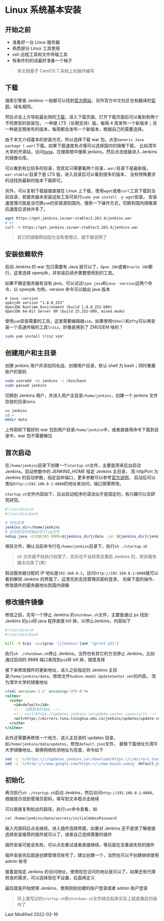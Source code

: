 # Linux 系统基本安装

## 开始之前

- 准备好一台 Linux 服务器
- 熟悉部分 Linux 工具使用
- ssh 远程工具和文件传输工具
- 有条件的的话最好准备一个梯子

> 本文档基于 CentOS 7 系统上的操作编写

## 下载

搜索引擎查 Jenkins 一般都可以找到[官方网站](https://www.jenkins.io/)，另外官方中文社区也有翻译的[官网](https://www.jenkins.io/zh/)，域名相同。

然后点击上方导航最右侧的[下载](https://www.jenkins.io/download/)，进入下载页面。打开下载页面后可以看到有两个不同类型的安装包，
一种是 LTS（长期支持）版，每隔 4 周发布一个新版本；另一种是定期发布的版本，每周都会发布一个新版本，根据自己的需要选择。

由于本文介绍基本的安装方式，所以选择下载 war 包，点击`Generic Java package (.war)`下载。如果下载速度有点慢可以选择国内的镜像下载，
比如清华大学的开源站，访问[tuna](https://mirrors.tuna.tsinghua.edu.cn/)，在搜索框中搜索 jenkins，然后点击链接进入 Jenkins 的镜像仓库。

可以看到有比较多的目录，但其实只需要看两个目录，`war/`目录下是最新版，`war-stable/`目录下是 LTS 版，进入目录后可以看到很多的版本，
没有特殊要求的话找到最新的版本下载即可。

另外，可以复制下载链接直接在 Linux 上下载，使用`wget`或者`curl`工具下载到当前目录，若服务器未安装这些工具可执行`sudo yum install -y wget`安装，
安装速度慢可能是没切换`yum`的安装源到国内，搜索一下操作方式，切换到国内镜像源后速度应该快许多了。

```bash
wget https://get.jenkins.io/war-stable/2.263.4/jenkins.war
# or
curl -O https://get.jenkins.io/war-stable/2.263.4/jenkins.war
```

> 其它的镜像网站因为没有使用过，就不做说明了

## 安装依赖软件

启动 Jenkins 的 war 包只需要有 Java 就可以了，`Open JDK`或者`Oracle JDK`都行，这里选择 openjdk，并安装后续步骤要使用到的工具。

如果不确定服务器有没有 java，可以试试`type java`和`java -version`这两个命令，以 openjdk 为例，version 命令可以输出 java 版本

```text
# java -version
openjdk version "1.8.0_252"
OpenJDK Runtime Environment (build 1.8.0_252-b09)
OpenJDK 64-Bit Server VM (build 25.252-b09, mixed mode)
```

使用`yum`安装需要的工具，这里需要编辑器`vim`。如果使用`XShell`和`Xftp`可以再安装一个高速传输的工具`lrzsz`，好像是用到了 ZMODEM 啥的？

```bash
sudo yum install lrzsz vim*
```

## 创建用户和主目录

创建 jenkins 用户并添加同名组、创建用户目录，默认 shell 为 bash；同时重置账户的密码

```bash
sudo useradd -mU jenkins -s /bin/bash
sudo passwd jenkins
```

切换到 Jenkins 用户，并进入用户主目录`/home/jenkins`，创建一个 jenkins 文件存放的目录`data`

```bash
su jenkins
cd ~
mkdir data
```

上传刚刚下载好的 war 包到用户目录`/home/jenkins`中，或者直接用命令下载到目录中，war 包不需要解压

## 首次启动

在`/home/jenkins`目录下创建一个`startup.sh`文件，主要是用来后台启动 Jenkins。启动参数中的 JENKINS_HOME 指定 Jenkins 主目录，
而 httpPort 为 Jenkins 的启动参数，指定监听端口，更多参数可以参考[官方说明](https://www.jenkins.io/doc/book/installing/initial-settings/)，
启动后可以类似`http://192.168.0.1:8888`的地址来访问，端口按需修改。

`startup.sh`文件内容如下，后台启动程序的语法似乎是固定的，有兴趣可以去研究研究。

```bash
#!/usr/bin/sh
#!/usr/bin/bash

# 所在目录
jenkins_dir=/home/jenkins
# 后台启动并将输出写入log文件
nohup java -DJENKINS_HOME=${jenkins_dir}/data -jar ${jenkins_dir}/jenkins.war --httpPort=8888 > ${jenkins_dir}/jenkins.log 2>&1 &
```

保存文件，确认当前命令行在`/home/jenkins`目录下，执行`sh ./startup.sh`

> sh 文件就不给执行权限了，实际也不会经常去重启 Jenkins 的，除非服务器太垃圾了(笑)

假设服务器分配的 IP 地址是`192.168.0.1`，访问`http://192.168.0.1:8888`就可以看到解锁 Jenkins 的界面了，这里先别去找管理员密码登录，
先做下面的操作，修改插件的服务器地址到国内镜像

## 修改插件镜像

修改之前，先写一个停止 Jenkins 的`shutdown.sh`文件，主要是通过 ps 找到 Jenkins 的`pid`将 java 程序直接 kill 掉，以停止Jenkins，内容如下

```bash
#!/usr/bin/sh
#!/usr/bin/bash

kill -9 $(ps -aux|grep '[j]enkins'|awk '{print $2}')
```

执行`sh ./shutdown.sh`停止 Jenkins。当然也有其它的方法停止 Jenkins，比如通过启动的 8888 端口来找到`pid`并 kill 掉，随意发挥

接下来修改插件的更新地址，进入之前指定的 Jenkins 主目录`/home/jenkins/data`，修改文件`hudson.model.UpdateCenter.xml`的内容，
改为清华大学的镜像地址

```xml
<?xml version='1.1' encoding='UTF-8'?>
<sites>
  <site>
    <id>default</id>
    <!-- 注释原本的地址 -->
    <!-- <url>https://updates.jenkins.io/update-center.json</url> -->
    <url>https://mirrors.tuna.tsinghua.edu.cn/jenkins/updates/update-center.json</url>
  </site>
</sites>
```

此外还需要再修改一个地方，进入主目录的 updates 目录，如`/home/jenkins/data/updates`，修改`default.json`文件，
替换下载地址为清华大学镜像地址，替换网络检测地址为百度，命令如下

```bash
sed -i 's/https:\/\/updates.jenkins.io\/download/https:\/\/mirrors.tuna.tsinghua.edu.cn\/jenkins/g' default.json
sed -i 's/http:\/\/www.google.com/https:\/\/www.baidu.com/g' default.json
```

## 初始化

再次执行`sh ./startup.sh`启动 Jenkins，然后访问`http://192.168.0.1:8888`，根据提示找到管理员密码，填写到文本框点击继续

可以直接复制给出的路径，执行`cat`命令查看，如

```bash
cat /home/jenkins/data/secrets/initialAdminPassword
```

输入完密码后点击继续，进入插件选择界面，如果对 Jenkins 还不是很了解直接选择安装推荐的插件就可以了，或者自己选择需要的插件

插件安装可能会失败，可以点击重试或者直接继续，等后面在去重装失败的插件

插件安装完后就是创建管理员账号了，建议创建一个，当然也可以不创建继续使用 admin 账号

接着是指定 Jenkins 的访问地址，使用现在访问的地址就可以了，如果还有代理转发的需求，可以选择现在不设置，后面再定义

最后就是开始使用 Jenkins，使用刚刚创建的账户登录或者 admin 账户登录

> 将上面写过的`startup.sh`和`shutdown.sh`文件结合起来实际上就是重启的操作了

Last Modified 2022-02-19
